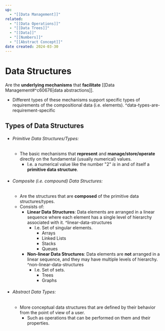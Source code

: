 ```yaml
---
up:
  - "[[Data Management]]"
related:
  - "[[Data Operations]]"
  - "[[Data Trees]]"
  - "[[Data]]"
  - "[[Numbers]]"
  - "[[Abstract Concept]]"
date created: 2024-03-30
---
```

# Data Structures
Are the **underlying mechanisms** that **facilitate** [[Data Management#^c60676|data abstractions]].
- Different types of these mechanisms support specific types of requirements of the compositional data (i.e. elements). ^data-types-are-requirement-specific

## Types of Data Structures
- ###### Primitive Data Structures/Types:
	- The basic mechanisms that  **represent** and **manage/store/operate** directly on the fundamental (usually numerical) values.
		- I.e. a numerical value like the number "2" *is* in and of itself a **primitive data structure**. 
- ###### Composite (i.e. compound) Data Structures:
	- Are the structures that are **composed** of the primitive data structures/types. 
	- Consists of:
		- **Linear Data Structures**: Data elements are arranged in a linear sequence where each element has a single level of hierarchy associated with it. ^linear-data-structures
			- I.e. Set of singular elements.
				- Arrays
				- Linked Lists
				- Stacks
				- Queues
		- **Non-linear Data Structures**: Data elements are **not** arranged in a linear sequence, and they may have multiple levels of hierarchy. ^non-linear-data-structures
			- I.e. Set of sets.
				- Trees
				- Graphs
- ###### Abstract Data Types:
	- More conceptual data structures that are defined by their behavior from the point of view of a user.
		- Such as operations that can be performed on them and their properties.